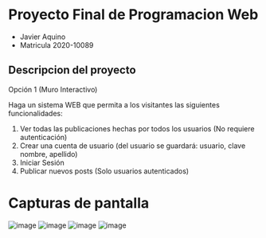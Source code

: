 # Proyecto Final de Programacion Web

* Javier Aquino
* Matricula 2020-10089

## Descripcion del proyecto

Opción 1 (Muro Interactivo)

Haga un sistema WEB que permita a los visitantes las siguientes funcionalidades:
1. Ver todas las publicaciones hechas por todos los usuarios (No requiere autenticación)
2. Crear una cuenta de usuario (del usuario se guardará: usuario, clave nombre, apellido)
3. Iniciar Sesión
4. Publicar nuevos posts (Solo usuarios autenticados)

# Capturas de pantalla

![image](https://user-images.githubusercontent.com/88693010/184570568-478c0c81-a9ac-452c-821d-4571650e862e.png)
![image](https://user-images.githubusercontent.com/88693010/184570601-bd8f8e14-daf6-4c31-8b6a-7ba4fa437a06.png)
![image](https://user-images.githubusercontent.com/88693010/184570651-d9d4795a-936c-417b-8eb9-8a3d5ec14540.png)
![image](https://user-images.githubusercontent.com/88693010/184570856-aac5f2d3-cca3-4858-9753-2f3e3ac272dc.png)



